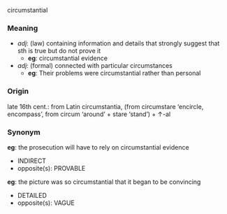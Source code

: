 circumstantial
### Meaning
+ _adj_:  (law) containing information and details that strongly suggest that sth is true but do not prove it
	+ __eg__: circumstantial evidence
+ _adj_:  (formal) connected with particular circumstances
	+ __eg__: Their problems were circumstantial rather than personal

### Origin

late 16th cent.: from Latin circumstantia, (from circumstare ‘encircle, encompass’, from circum ‘around’ + stare ‘stand’) + ↑-al

### Synonym

__eg__: the prosecution will have to rely on circumstantial evidence

+ INDIRECT
+ opposite(s): PROVABLE

__eg__: the picture was so circumstantial that it began to be convincing

+ DETAILED
+ opposite(s): VAGUE


